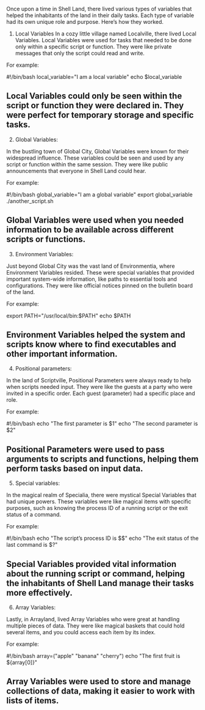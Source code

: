 
Once upon a time in Shell Land, there lived various types of variables that helped the inhabitants of the land in their daily tasks. Each type of variable had its own unique role and purpose. Here’s how they worked.

1. Local Variables
In a cozy little village named Localville, there lived Local Variables.
Local Variables were used for tasks that needed to be done only within a specific script or function. They were like private messages that only the script could read and write.

For example:

#!/bin/bash
local_variable="I am a local variable"
echo $local_variable

Local Variables could only be seen within the script or function they were declared in. They were perfect for temporary storage and specific tasks.
----------------------------------------------------------------------------------------------------

2. Global Variables:

In the bustling town of Global City, Global Variables were known for their widespread influence.
These variables could be seen and used by any script or function within the same session. They were like public announcements that everyone in Shell Land could hear.

For example:

#!/bin/bash
global_variable="I am a global variable"
export global_variable
./another_script.sh

Global Variables were used when you needed information to be available across different scripts or functions.
-----------------------------------------------------------------------------------------------------

3. Environment Variables:

Just beyond Global City was the vast land of Environmentia, where Environment Variables resided.
These were special variables that provided important system-wide information, like paths to essential tools and configurations. They were like official notices pinned on the bulletin board of the land.

For example:

export PATH="/usr/local/bin:$PATH"
echo $PATH

Environment Variables helped the system and scripts know where to find executables and other important information.
------------------------------------------------------------------------------------------------------

4. Positional parameters:

In the land of Scriptville, Positional Parameters were always ready to help when scripts needed input.
They were like the guests at a party who were invited in a specific order. Each guest (parameter) had a specific place and role.

For example:

#!/bin/bash
echo "The first parameter is $1"
echo "The second parameter is $2"

Positional Parameters were used to pass arguments to scripts and functions, helping them perform tasks based on input data.
------------------------------------------------------------------------------------------------------

5. Special variables:

In the magical realm of Specialia, there were mystical Special Variables that had unique powers.
These variables were like magical items with specific purposes, such as knowing the process ID of a running script or the exit status of a command.

For example:

#!/bin/bash
echo "The script’s process ID is $$"
echo "The exit status of the last command is $?"

Special Variables provided vital information about the running script or command, helping the inhabitants of Shell Land manage their tasks more effectively.
------------------------------------------------------------------------------------------------------

6. Array Variables:

Lastly, in Arrayland, lived Array Variables who were great at handling multiple pieces of data.
They were like magical baskets that could hold several items, and you could access each item by its index.

For example:

#!/bin/bash
array=("apple" "banana" "cherry")
echo "The first fruit is ${array[0]}"

Array Variables were used to store and manage collections of data, making it easier to work with lists of items.
------------------------------------------------------------------------------------------------------







